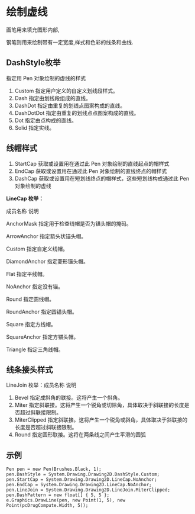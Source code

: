 # 绘制虚线

画笔用来填充图形内部,

钢笔则用来绘制带有一定宽度,样式和色彩的线条和曲线.

## DashStyle枚举 

指定用 Pen 对象绘制的虚线的样式

1. Custom 指定用户定义的自定义划线段样式。
2. Dash 指定由划线段组成的直线。
3. DashDot 指定由重复的划线点图案构成的直线。
4. DashDotDot 指定由重复的划线点点图案构成的直线。
5. Dot 指定由点构成的直线。
6. Solid 指定实线。

## 线帽样式

1. StartCap 获取或设置用在通过此 Pen 对象绘制的直线起点的帽样式
2. EndCap 获取或设置用在通过此 Pen 对象绘制的直线终点的帽样式
3. DashCap 获取或设置用在短划线终点的帽样式，这些短划线构成通过此 Pen 对象绘制的虚线

**LineCap 枚举：**

成员名称  说明    

AnchorMask  指定用于检查线帽是否为锚头帽的掩码。 

ArrowAnchor  指定箭头状锚头帽。    

Custom  指定自定义线帽。   

DiamondAnchor  指定菱形锚头帽。   

Flat  指定平线帽。   

NoAnchor  指定没有锚。   

Round  指定圆线帽。    

RoundAnchor  指定圆锚头帽。    

Square  指定方线帽。   

SquareAnchor  指定方锚头帽。   

Triangle  指定三角线帽。 

## 线条接头样式

LineJoin 枚举：成员名称 说明

1. Bevel 指定成斜角的联接。这将产生一个斜角。
2. Miter 指定斜联接。这将产生一个锐角或切除角，具体取决于斜联接的长度是否超过斜联接限制。
3. MiterClipped 指定斜联接。这将产生一个锐角或斜角，具体取决于斜联接的长度是否超过斜联接限制。
4. Round 指定圆形联接。这将在两条线之间产生平滑的圆弧

## 示例

```
Pen pen = new Pen(Brushes.Black, 1);
pen.DashStyle = System.Drawing.Drawing2D.DashStyle.Custom;
pen.StartCap = System.Drawing.Drawing2D.LineCap.NoAnchor;
pen.EndCap = System.Drawing.Drawing2D.LineCap.NoAnchor;
pen.LineJoin = System.Drawing.Drawing2D.LineJoin.MiterClipped;
pen.DashPattern = new float[] { 5, 5 };
e.Graphics.DrawLine(pen, new Point(1, 5), new Point(pcDrugCompute.Width, 5));
```


